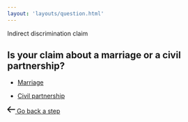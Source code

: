 ```yaml
---
layout: 'layouts/question.html'
---
```


<section class="Card">
  <div class="Card-segment">
    <div class="u-fs--1 u-case--upper u-margin-b-e--lg">Indirect discrimination claim</div>
    <h1 class="Card-heading">Is your claim about a marriage or a civil partnership?</h1>
    <ul class="LinkList" role="list">
      <li>
        <a href="/discrimination/direct/marriage-civil-partnership/marriage/" class="LinkBlock">
          <p>
            Marriage
          </p>
        </a>
      </li>
      <li>
        <a href="/discrimination/direct/marriage-civil-partnership/civil-partnership/" class="LinkBlock">
          <p>
            Civil partnership
          </p>
        </a>
      </li>
    </ul>
  </div>
  <div class="Card-segment">
    <div class="ButtonGroup">
      <a href="../" class="Button Button--ghost">
      <svg class="Icon" fill="none" xmlns="http://www.w3.org/2000/svg" viewBox="0 0 18 18" height="18" width="18"><path d="M17 9H1m0 0 6-6M1 9l6 6" stroke="currentColor" stroke-linecap="round" stroke-linejoin="round" stroke-width="2"/></svg>
      <span class="Button-label">
        Go back a step
      </span>
    </a>
    </div>
  </div>
</section>
